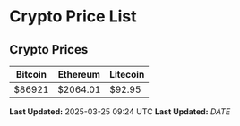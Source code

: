 # Crypto Price List

## Crypto Prices
| Bitcoin | Ethereum | Litecoin |
| ------- | -------- | -------- |
| $86921 | $2064.01 | $92.95 |
**Last Updated:** 2025-03-25 09:24 UTC
**Last Updated:** $DATE$
